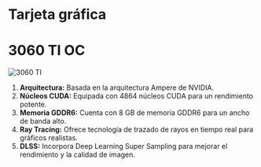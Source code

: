 # Tarjeta gráfica
# 3060 TI OC
![3060 TI](https://static.gigabyte.com/StaticFile/Image/Global/16d4d59dc6f61aca9dcdfe800254c526/Product/26885/Png)
1. **Arquitectura:** Basada en la arquitectura Ampere de NVIDIA.
2. **Núcleos CUDA:** Equipada con 4864 núcleos CUDA para un rendimiento potente.
3. **Memoria GDDR6:** Cuenta con 8 GB de memoria GDDR6 para un ancho de banda alto.
4. **Ray Tracing:** Ofrece tecnología de trazado de rayos en tiempo real para gráficos realistas.
5. **DLSS:** Incorpora Deep Learning Super Sampling para mejorar el rendimiento y la calidad de imagen.
